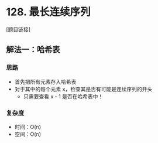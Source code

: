 # 128. 最长连续序列

[题目链接]

## 解法一：哈希表

### 思路

- 首先把所有元素存入哈希表
- 对于其中的每个元素 x，检查其是否有可能是连续序列的开头
  - 只需要查看 x - 1 是否在哈希表中！

### 复杂度

- 时间：O(n)
- 空间：O(n)
